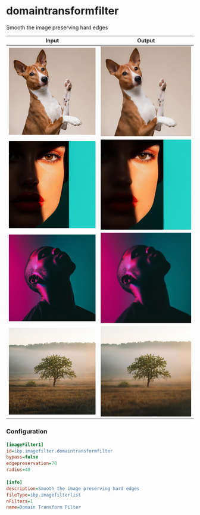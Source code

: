 # domaintransformfilter

Smooth the image preserving hard edges

| Input | Output |
|--------|--------|
| ![dog](../assets/img_in/dog.jpg) | ![dog_domaintransformfilter](../assets/img_out/dog_domaintransformfilter.jpg) |
| ![female](../assets/img_in/female.jpg) | ![female_domaintransformfilter](../assets/img_out/female_domaintransformfilter.jpg) |
| ![male](../assets/img_in/male.jpg) | ![male_domaintransformfilter](../assets/img_out/male_domaintransformfilter.jpg) |
| ![tree](../assets/img_in/tree.jpg) | ![tree_domaintransformfilter](../assets/img_out/tree_domaintransformfilter.jpg) |

### Configuration

```ini
[imageFilter1]
id=ibp.imagefilter.domaintransformfilter
bypass=false
edgepreservation=70
radius=40

[info]
description=Smooth the image preserving hard edges
fileType=ibp.imagefilterlist
nFilters=1
name=Domain Transform Filter


```

